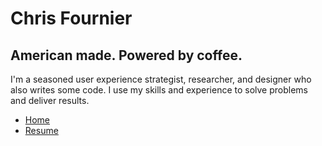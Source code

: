 # Chris Fournier
## American made. Powered by coffee.

I'm a seasoned user experience strategist, researcher, and designer who also writes some code. I use my skills and experience to solve problems and deliver results.

- [Home](https://chris.blackcoffeeshoppe.com/index.html)
- [Resume](https://chris.blackcoffeeshoppe.com/resume/index.html)